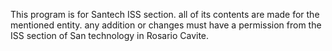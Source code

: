 This program is for Santech ISS section. all of its contents are made for the mentioned entity.
any addition or changes must have a permission from the ISS section of San technology in Rosario Cavite.
